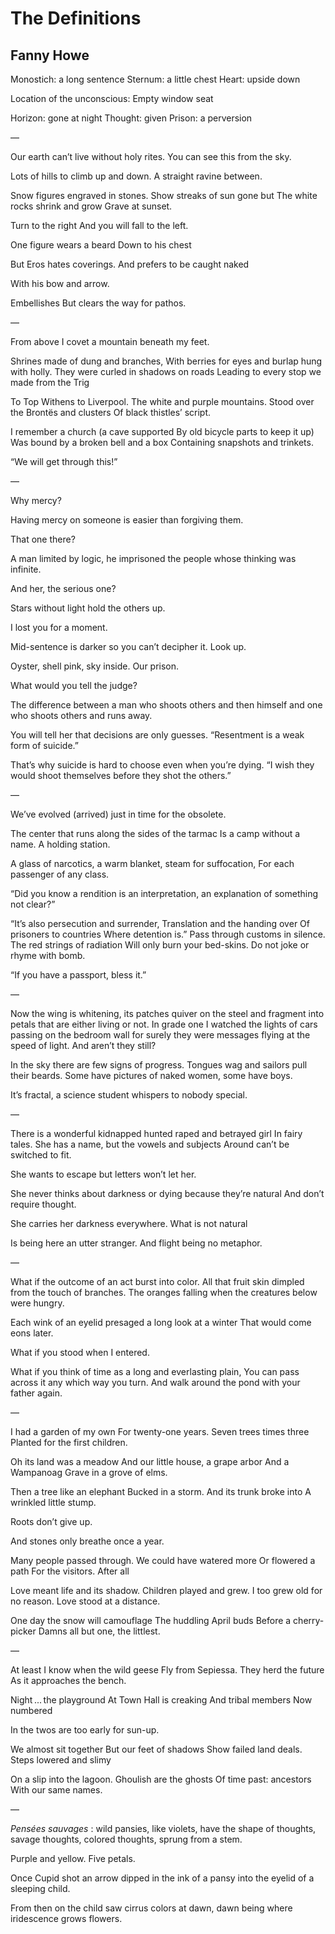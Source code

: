 # The Definitions
## Fanny Howe
Monostich: a long sentence
Sternum: a little chest
Heart: upside down

Location of the unconscious:
Empty window seat

Horizon: gone at night
Thought: given
Prison: a perversion

—


Our earth can’t live without holy rites.
You can see this from the sky.

Lots of hills to climb up and down.
A straight ravine between.

Snow figures engraved in stones.
Show streaks of sun gone but
The white rocks shrink and grow
Grave at sunset.



Turn to the right
And you will fall to the left.

One figure wears a beard
Down to his chest

But Eros hates coverings.
And prefers to be caught naked

With his bow and arrow.

Embellishes
But clears the way for pathos.

—


From above I covet a mountain beneath my feet.

Shrines made of dung and branches,
With berries for eyes and burlap hung with holly.
They were curled in shadows on roads
Leading to every stop we made from the Trig

To Top Withens to Liverpool.
The white and purple mountains.
Stood over the Brontës and clusters
Of black thistles’ script.

I remember a church (a cave supported
By old bicycle parts to keep it up)
Was bound by a broken bell and a box
Containing snapshots and trinkets.



“We will get through this!”

—


Why mercy?

Having mercy on someone is easier than forgiving them.

That one there?

A man limited by logic, he imprisoned the people whose thinking was infinite.

And her, the serious one?

Stars without light hold the others up.

I lost you for a moment.

Mid-sentence is darker so you can’t decipher it.
Look up.

Oyster, shell pink, sky inside. Our prison.

What would you tell the judge?

The difference between a man who shoots others and then himself and one who
shoots others and runs away.

You will tell her that decisions are only guesses.
“Resentment is a weak form of suicide.”

That’s why suicide is hard to choose even when you’re dying.
“I wish they would shoot themselves before they shot the others.”

—


We’ve evolved (arrived) just in time for the obsolete.

The center that runs along the sides of the tarmac
Is a camp without a name.
A holding station.

A glass of narcotics, a warm blanket, steam for suffocation,
For each passenger of any class.

“Did you know a rendition is an interpretation, an
explanation of something not clear?”

“It’s also persecution and surrender,
Translation and the handing over
Of prisoners to countries
Where detention is.”
Pass through customs in silence.
The red strings of radiation
Will only burn your bed-skins.
Do not joke or rhyme with bomb.

“If you have a passport, bless it.”

—


Now the wing is whitening, its patches quiver
on the steel and fragment into petals that are either living or not.
In grade one I watched the lights of cars passing on the bedroom wall
for surely they were messages flying at the speed of light.
And aren’t they still?



In the sky there are few signs of progress.
Tongues wag and sailors pull their beards.
Some have pictures of naked women, some have boys.

It’s fractal, a science student whispers to nobody special.

—


There is a wonderful kidnapped hunted raped and betrayed girl
In fairy tales. She has a name, but the vowels and subjects
Around can’t be switched to fit.

She wants to escape but letters won’t let her.

She never thinks about darkness or dying because they’re natural
And don’t require thought.

She carries her darkness everywhere.
What is not natural

Is being here an utter stranger.
And flight being no metaphor.

—


What if the outcome of an act burst into color.
All that fruit skin dimpled from the touch of branches.
The oranges falling when the creatures below were hungry.

Each wink of an eyelid presaged a long look at a winter
That would come eons later.

What if you stood when I entered.

What if you think of time as a long and everlasting plain,
You can pass across it any which way you turn.
And walk around the pond with your father again.

—


I had a garden of my own
For twenty-one years.
Seven trees times three
Planted for the first children.

Oh its land was a meadow
And our little house, a grape arbor
And a Wampanoag
Grave in a grove of elms.

Then a tree like an elephant
Bucked in a storm.
And its trunk broke into
A wrinkled little stump.

Roots don’t give up.

And stones only breathe once a year.

Many people passed through.
We could have watered more
Or flowered a path
For the visitors. After all

Love meant life and its shadow.
Children played and grew.
I too grew old for no reason.
Love stood at a distance.

One day the snow will camouflage
The huddling April buds
Before a cherry-picker
Damns all but one, the littlest.

—


At least I know when the wild geese
Fly from Sepiessa.
They herd the future
As it approaches the bench.

Night ... the playground
At Town Hall is creaking
And tribal members
Now numbered

In the twos are too early for sun-up.


We almost sit together
But our feet of shadows
Show failed land deals.
Steps lowered and slimy

On a slip into the lagoon.
Ghoulish are the ghosts
Of time past: ancestors
With our same names.

—


 _Pensées sauvages_ : wild pansies, like violets, have the shape of thoughts,
savage thoughts, colored thoughts, sprung from a stem.

Purple and yellow. Five petals.

Once Cupid shot an arrow dipped in the ink of a pansy into the eyelid of a
sleeping child.

From then on the child saw cirrus colors at dawn, dawn
being where iridescence grows flowers.